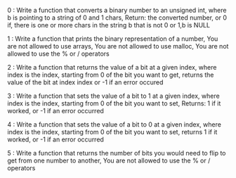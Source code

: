 0 : Write a function that converts a binary number to an unsigned int, where b is pointing to a string of 0 and 1 chars, Return: the converted number, or 0 if, there is one or more chars in the string b that is not 0 or 1,b is NULL

1 : Write a function that prints the binary representation of a number, You are not allowed to use arrays, You are not allowed to use malloc, You are not allowed to use the % or / operators

2 : Write a function that returns the value of a bit at a given index, where index is the index, starting from 0 of the bit you want to get, returns the value of the bit at index index or -1 if an error occured

3 : Write a function that sets the value of a bit to 1 at a given index, where index is the index, starting from 0 of the bit you want to set, Returns: 1 if it worked, or -1 if an error occurred

4 : Write a function that sets the value of a bit to 0 at a given index, where index is the index, starting from 0 of the bit you want to set, returns 1 if it worked, or -1 if an error occurred

5 : Write a function that returns the number of bits you would need to flip to get from one number to another, You are not allowed to use the % or / operators